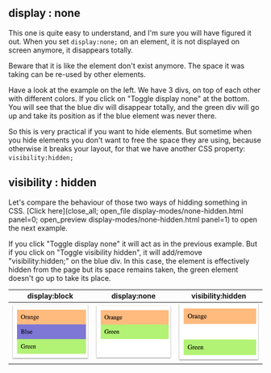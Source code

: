 ## display : none

This one is quite easy to understand, and I'm sure you will have figured it out.
When you set `display:none;` on an element, it is not displayed on screen anymore, it disappears totally.

Beware that it is like the element don't exist anymore. The space it was taking can be re-used by other elements.

Have a look at the example on the left. We have 3 divs, on top of each other with different colors. If you click on "Toggle display none" at the bottom. You will see that the blue div will disappear totally, and the green div will go up and take its position as if the blue element was never there.

So this is very practical if you want to hide elements. But sometime when you hide elements you don't want to free the space they are using, because otherwise it breaks your layout, for that we have another CSS property: `visibility:hidden;`

## visibility : hidden

Let's compare the behaviour of those two ways of hidding something in CSS. [Click here](close_all; open_file display-modes/none-hidden.html panel=0; open_preview display-modes/none-hidden.html panel=1) to open the next example.

If you click "Toggle display none" it will act as in the previous example. But if you click on  "Toggle visibility hidden", it will add/remove "visibility:hidden;" on the blue div. In this case, the element is effectively hidden from the page but its space remains taken, the green element doesn't go up to take its place.

| display:block | display:none | visibility:hidden |
| :--: | :--: | :--: |
| ![](.guides/img/display-block.png) | ![](.guides/img/display-none.png) | ![](.guides/img/visibility-hidden.png) |